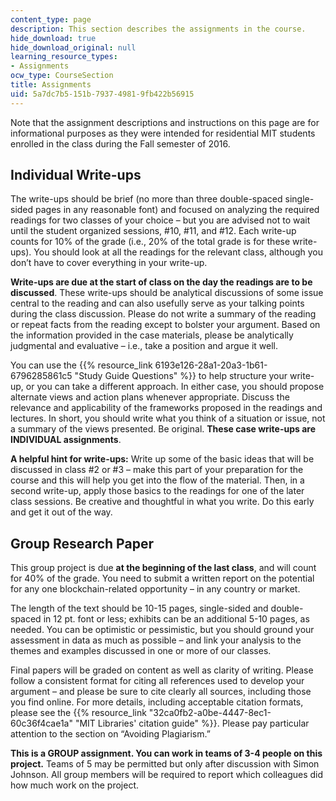 ```yaml
---
content_type: page
description: This section describes the assignments in the course.
hide_download: true
hide_download_original: null
learning_resource_types:
- Assignments
ocw_type: CourseSection
title: Assignments
uid: 5a7dc7b5-151b-7937-4981-9fb422b56915
---
```


Note that the assignment descriptions and instructions on this page are for informational purposes as they were intended for residential MIT students enrolled in the class during the Fall semester of 2016.

Individual Write-ups
--------------------

The write-ups should be brief (no more than three double-spaced single-sided pages in any reasonable font) and focused on analyzing the required readings for two classes of your choice – but you are advised not to wait until the student organized sessions, #10, #11, and #12. Each write-up counts for 10% of the grade (i.e., 20% of the total grade is for these write-ups). You should look at all the readings for the relevant class, although you don’t have to cover everything in your write-up.

**Write-ups are due at the start of class on the day the readings are to be discussed**. These write-ups should be analytical discussions of some issue central to the reading and can also usefully serve as your talking points during the class discussion. Please do not write a summary of the reading or repeat facts from the reading except to bolster your argument. Based on the information provided in the case materials, please be analytically judgmental and evaluative – i.e., take a position and argue it well.

You can use the {{% resource_link 6193e126-28a1-20a3-1b61-6796285861c5 "Study Guide Questions" %}} to help structure your write-up, or you can take a different approach. In either case, you should propose alternate views and action plans whenever appropriate. Discuss the relevance and applicability of the frameworks proposed in the readings and lectures. In short, you should write what you think of a situation or issue, not a summary of the views presented. Be original. **These case write-ups are INDIVIDUAL assignments**.

**A helpful hint for write-ups:** Write up some of the basic ideas that will be discussed in class #2 or #3 – make this part of your preparation for the course and this will help you get into the flow of the material. Then, in a second write-up, apply those basics to the readings for one of the later class sessions. Be creative and thoughtful in what you write. Do this early and get it out of the way.

Group Research Paper
--------------------

This group project is due **at the beginning of the last class**, and will count for 40% of the grade. You need to submit a written report on the potential for any one blockchain-related opportunity – in any country or market.

The length of the text should be 10-15 pages, single-sided and double-spaced in 12 pt. font or less; exhibits can be an additional 5-10 pages, as needed. You can be optimistic or pessimistic, but you should ground your assessment in data as much as possible – and link your analysis to the themes and examples discussed in one or more of our classes.

Final papers will be graded on content as well as clarity of writing. Please follow a consistent format for citing all references used to develop your argument – and please be sure to cite clearly all sources, including those you find online. For more details, including acceptable citation formats, please see the {{% resource_link "32ca0fb2-a0be-4447-8ec1-60c36f4cae1a" "MIT Libraries' citation guide" %}}. Please pay particular attention to the section on “Avoiding Plagiarism.”

**This is a GROUP assignment. You can work in teams of 3-4 people on this project.** Teams of 5 may be permitted but only after discussion with Simon Johnson. All group members will be required to report which colleagues did how much work on the project.